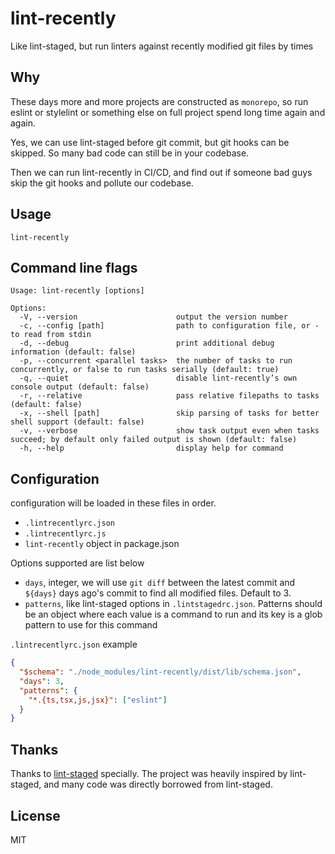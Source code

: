 # lint-recently
Like lint-staged, but run linters against recently modified git files by times

## Why
These days more and more projects are constructed as `monorepo`, so run eslint or stylelint or something else on full project spend long time again and again.

Yes, we can use lint-staged before git commit, but git hooks can be skipped. So many bad code can still be in your codebase.

Then we can run lint-recently in CI/CD, and find out if someone bad guys skip the git hooks and pollute our codebase.

## Usage
```shell
lint-recently
```

## Command line flags
```
Usage: lint-recently [options]

Options:
  -V, --version                      output the version number
  -c, --config [path]                path to configuration file, or - to read from stdin
  -d, --debug                        print additional debug information (default: false)
  -p, --concurrent <parallel tasks>  the number of tasks to run concurrently, or false to run tasks serially (default: true)
  -q, --quiet                        disable lint-recently’s own console output (default: false)
  -r, --relative                     pass relative filepaths to tasks (default: false)
  -x, --shell [path]                 skip parsing of tasks for better shell support (default: false)
  -v, --verbose                      show task output even when tasks succeed; by default only failed output is shown (default: false)
  -h, --help                         display help for command
```

## Configuration
configuration will be loaded in these files in order.
- `.lintrecentlyrc.json`
- `.lintrecentlyrc.js`
- `lint-recently` object in package.json

Options supported are list below
- `days`, integer, we will use `git diff` between the latest commit and `${days}` days ago's commit to find all modified files. Default to 3.
- `patterns`, like lint-staged options in `.lintstagedrc.json`. Patterns should be an object where each value is a command to run and its key is a glob pattern to use for this command

`.lintrecentlyrc.json` example
```json
{
  "$schema": "./node_modules/lint-recently/dist/lib/schema.json",
  "days": 3,
  "patterns": {
    "*.{ts,tsx,js,jsx}": ["eslint"]
  }
}

```

## Thanks
Thanks to [lint-staged](https://github.com/okonet/lint-staged) specially. The project was heavily inspired by lint-staged, and many code was directly borrowed from lint-staged.

## License
MIT
